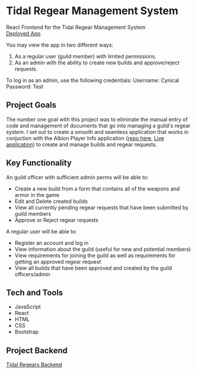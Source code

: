 # Tidal Regear Management System
React Frontend for the Tidal Regear Management System
<br>
[Deployed App](https://tidal-regears-frontend.vercel.app)

You may view the app in two different ways:
1. As a regular user (guild member) with limited permissions.
2. As an admin with the ability to create new builds and approve/reject requests.

To log in as an admin, use the following credentials:
Username: Cynical
Password: Test

## Project Goals
The number one goal with this project was to eliminate the manual entry of code and management of documents that go into managing a guild's regear system.
I set out to create a smooth and seamless application that works in conjuction with the Albion Player Info application ([repo here](https://github.com/MatthewGammon/Albion-Player-Info), [Live application](https://albion-player-info.vercel.app/home))
to create and manage builds and regear requests. 

## Key Functionality
An guild officer with sufficient admin perms will be able to:
* Create a new build from a form that contains all of the weapons and armor in the game
* Edit and Delete created builds
* View all currently pending regear requests that have been submitted by guild members
* Approve or Reject regear requests

A regular user will be able to:
* Register an account and log in
* View information about the guild (useful for new and potential members)
* View requirements for joining the guild as well as requirements for getting an approved regear request
* View all builds that have been approved and created by the guild officers/admin


## Tech and Tools
* JavaScript
* React
* HTML
* CSS
* Bootstrap


## Project Backend
[Tidal Regears Backend](https://github.com/MatthewGammon/Tidal-Regears-Backend)

